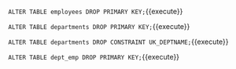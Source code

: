 
`ALTER TABLE employees DROP PRIMARY KEY;`{{execute}}

`ALTER TABLE departments DROP PRIMARY KEY;`{{execute}}

`ALTER TABLE departments DROP CONSTRAINT UK_DEPTNAME;`{{execute}}

`ALTER TABLE dept_emp DROP PRIMARY KEY;`{{execute}}
